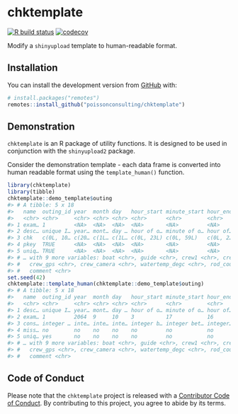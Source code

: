 
<!-- README.md is generated from README.Rmd. Please edit that file -->

# chktemplate

<!-- badges: start -->

[![R build
status](https://github.com/poissonconsulting/chktemplate/workflows/R-CMD-check/badge.svg)](https://github.com/poissonconsulting/chktemplate/actions)
[![codecov](https://codecov.io/gh/poissonconsulting/chktemplate/branch/master/graph/badge.svg?token=FR6YQNTZF3)](https://codecov.io/gh/poissonconsulting/chktemplate)
<!-- badges: end -->

Modify a `shinyupload` template to human-readable format.

## Installation

You can install the development version from
[GitHub](https://github.com/poissonconsulting/chktemplate) with:

``` r
# install.packages("remotes")
remotes::install_github("poissonconsulting/chktemplate")
```

## Demonstration

`chktemplate` is an R package of utility functions. It is designed to be
used in conjunction with the `shinyupload2` package.

Consider the demonstration template - each data frame is converted into
human readable format using the `template_human()` function.

``` r
library(chktemplate)
library(tibble)
chktemplate::demo_template$outing
#> # A tibble: 5 x 18
#>   name  outing_id year  month day   hour_start minute_start hour_end minute_end
#>   <chr> <chr>     <chr> <chr> <chr> <chr>      <chr>        <chr>    <chr>     
#> 1 exam… 1         <NA>  <NA>  <NA>  <NA>       <NA>         <NA>     <NA>      
#> 2 desc… unique I… year… mont… day … hour of o… minute of o… hour of… minute of…
#> 3 chk   c(0L, 10… c(20… c(1L… c(1L… c(0L, 23L) c(0L, 59L)   c(0L, 2… c(0L, 59L)
#> 4 pkey  TRUE      <NA>  <NA>  <NA>  <NA>       <NA>         <NA>     <NA>      
#> 5 uniq… TRUE      <NA>  <NA>  <NA>  <NA>       <NA>         <NA>     <NA>      
#> # … with 9 more variables: boat <chr>, guide <chr>, crew1 <chr>, crew2 <chr>,
#> #   crew_gps <chr>, crew_camera <chr>, watertemp_degc <chr>, rod_count <chr>,
#> #   comment <chr>
set.seed(42)
chktemplate::template_human(chktemplate::demo_template$outing)
#> # A tibble: 5 x 18
#>   name  outing_id year  month day   hour_start minute_start hour_end minute_end
#>   <chr> <chr>     <chr> <chr> <chr> <chr>      <chr>        <chr>    <chr>     
#> 1 desc… unique I… year… mont… day … hour of o… minute of o… hour of… minute of…
#> 2 exam… 1         2064  9     10    3          17           16       46        
#> 3 cons… integer … inte… inte… inte… integer b… integer bet… integer… integer b…
#> 4 miss… no        no    no    no    no         no           no       no        
#> 5 uniq… yes       no    no    no    no         no           no       no        
#> # … with 9 more variables: boat <chr>, guide <chr>, crew1 <chr>, crew2 <chr>,
#> #   crew_gps <chr>, crew_camera <chr>, watertemp_degc <chr>, rod_count <chr>,
#> #   comment <chr>
```

## Code of Conduct

Please note that the `chktemplate` project is released with a
[Contributor Code of
Conduct](https://contributor-covenant.org/version/2/0/CODE_OF_CONDUCT.html).
By contributing to this project, you agree to abide by its terms.
